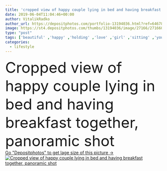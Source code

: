 ```yaml
---
title: 'cropped view of happy couple lying in bed and having breakfast together, panoramic shot'
date: 2019-06-04T11:04:46+00:00
author: VitalikRadko
author_url: https://depositphotos.com/portfolio-13194036.html?ref=64678756
image: https://st4.depositphotos.com/thumbs/13194036/image/27166/271660348/api_thumb_450.jpg?forcejpeg=true
type: "post"
tags: ['beautiful' ,'happy' ,'holding' ,'love' ,'girl' ,'sitting' ,'young' ,'smiling' ,'people' ,'happiness' ,'caucasian' ,'breakfast' ,'family' ,'man' ,'bed' ,'lying' ,'home' ,'couple' ,'two' ,'woman' ,'lifestyle' ,'together' ,'togetherness' ,'having' ,'indoors' ,'panoramic' ,'attractive' ,'casual' ,'boyfriend' ,'girlfriend' ,'cropped view' ]
categories: 
  - lifestyle
---
```

<div aling="center">
            <font size="60"> Cropped view of happy couple lying in bed and having breakfast together, panoramic shot</font>   
</div>
<div>
    <a href='https://st4.depositphotos.com/thumbs/13194036/image/27166/271660348/api_thumb_450.jpg?forcejpeg=true?ref=64678756' target=_blank > Go "Depositphotos" to get lage size of this picture ->
        <img href='https://st4.depositphotos.com/thumbs/13194036/image/27166/271660348/api_thumb_450.jpg?forcejpeg=true?ref=64678756' src='https://st4.depositphotos.com/13194036/27166/i/950/depositphotos_271660348-stock-photo-cropped-view-happy-couple-lying.jpg?forcejpeg=true' alt='Cropped view of happy couple lying in bed and having breakfast together, panoramic shot' >
    </a>
</div>
